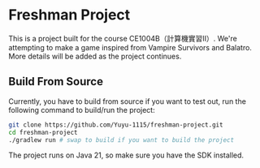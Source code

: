 # Freshman Project
This is a project built for the course CE1004B（計算機實習II）. We're attempting to make a game inspired from Vampire Survivors and Balatro. More details will be added as the project continues.
## Build From Source
Currently, you have to build from source if you want to test out, run the following command to build/run the project:
```bash
git clone https://github.com/Yuyu-1115/freshman-project.git
cd freshman-project
./gradlew run # swap to build if you want to build the project
```
The project runs on Java 21, so make sure you have the SDK installed.
